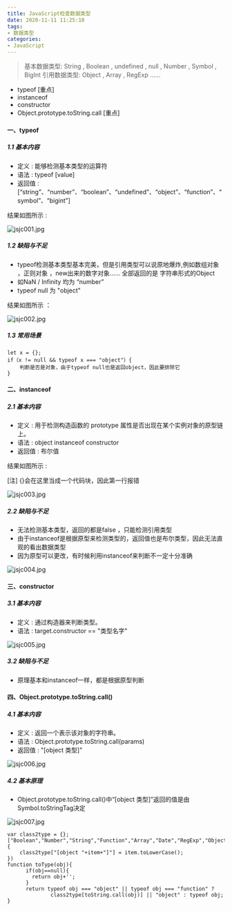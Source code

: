 ```yaml
---
title: JavaScript检查数据类型
date: 2020-11-11 11:25:10
tags:
- 数据类型
categories:
- JavaScript
---
```

> 基本数据类型: String , Boolean , undefined , null , Number , Symbol , BigInt
> 引用数据类型: Object , Array , RegExp ......
<!--more-->
- typeof [重点]
- instanceof
- constructor
- Object.prototype.toString.call [重点]

#### 一、typeof
##### 1.1 基本内容

- 定义 : 能够检测基本类型的运算符
- 语法  : typeof [value]
- 返回值  : [“string”、“number”、“boolean”、“undefined”、“object”、“function”、“symbol”、“bigint”]

结果如图所示 :

![jsjc001.jpg](http://alivnram-test.oss-cn-beijing.aliyuncs.com/alivnblog/jsjc001.jpg)

##### 1.2 缺陷与不足

- typeof检测基本类型基本完美，但是引用类型可以说原地爆炸,例如数组对象 ，正则对象 ，new出来的数字对象...... 全部返回的是  字符串形式的Object
- 如NaN / Infinity 均为 “number”
- typeof null 为 "object"

结果如图所示 ：

![jsjc002.jpg](http://alivnram-test.oss-cn-beijing.aliyuncs.com/alivnblog/jsjc002.jpg)

##### 1.3 常用场景

```
let x = {};
if（x != null && typeof x === "object"）{
	判断是否是对象，由于typeof null也是返回object，因此要排除它
}
```
#### 二、instanceof
##### 2.1 基本内容

- 定义 : 用于检测构造函数的 prototype 属性是否出现在某个实例对象的原型链上。
- 语法 : object instanceof constructor
- 返回值 : 布尔值

结果如图所示 :

[注] {}会在这里当成一个代码块，因此第一行报错

![jsjc003.jpg](http://alivnram-test.oss-cn-beijing.aliyuncs.com/alivnblog/jsjc003.jpg)

##### 2.2 缺陷与不足

- 无法检测基本类型，返回的都是false ，只能检测引用类型
- 由于instanceof是根据原型来检测类型的，返回值也是布尔类型，因此无法直观的看出数据类型
- 因为原型可以更改，有时候利用instanceof来判断不一定十分准确 

![jsjc004.jpg](http://alivnram-test.oss-cn-beijing.aliyuncs.com/alivnblog/jsjc004.jpg)

#### 三、constructor
##### 3.1 基本内容

- 定义 : 通过构造器来判断类型。
- 语法 : target.constructor == "类型名字"

![jsjc005.jpg](http://alivnram-test.oss-cn-beijing.aliyuncs.com/alivnblog/jsjc005.jpg)

##### 3.2 缺陷与不足

- 原理基本和instanceof一样，都是根据原型判断

#### 四、Object.prototype.toString.call()
##### 4.1 基本内容

- 定义 : 返回一个表示该对象的字符串。
- 语法 : Object.prototype.toString.call(params)
- 返回值 : "[object 类型]"

![jsjc006.jpg](http://alivnram-test.oss-cn-beijing.aliyuncs.com/alivnblog/jsjc006.jpg)

##### 4.2 基本原理

- Object.prototype.toString.call()中“[object 类型]”返回的值是由Symbol.toStringTag决定

![jsjc007.jpg](http://alivnram-test.oss-cn-beijing.aliyuncs.com/alivnblog/jsjc007.jpg)


```
var class2type = {};
["Boolean","Number","String","Function","Array","Date","RegExp","Object","Error","Symbol","BigInt","GeneratorFunction"].forEach(item=>{
    class2type["[object "+item+"]"] = item.toLowerCase();
})
function toType(obj){
      if(obj==null){
        return obj+'';
      }
      return typeof obj === "object" || typeof obj === "function" ?
              class2type[toString.call(obj)] || "object" : typeof obj;
}
```

